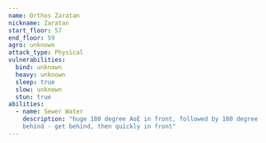 ```yaml
---
name: Orthos Zaratan
nickname: Zaratan
start_floor: 57
end_floor: 59
agro: unknown
attack_type: Physical
vulnerabilities:
  bind: unknown
  heavy: unknown
  sleep: true
  slow: unknown
  stun: true
abilities:
  - name: Sewer Water
    description: "huge 180 degree AoE in front, followed by 180 degree AoE
    behind - get behind, then quickly in front"
---
```

